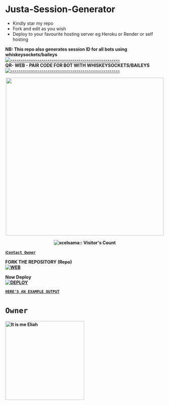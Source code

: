 # Justa-Session-Generator
- Kindly star my repo
- Fork and edit as you wish
- Deploy to your favourite hosting server eg Heroku or Render or self hosting

<strong>NB:<strong/> This repo also generates session ID for all bots using whiskeysockets/baileys
[![-----------------------------------------------------](https://raw.githubusercontent.com/andreasbm/readme/master/assets/lines/colored.png)](#table-of-contents)
<br/>QR- WEB - PAIR CODE FOR BOT WITH WHISKEYSOCKETS/BAILEYS
[![-----------------------------------------------------](https://raw.githubusercontent.com/andreasbm/readme/master/assets/lines/colored.png)](#table-of-contents)
<p align="center">
   <a href="https://github.com/Eliahhango">
    <img src="https://mallucampaign.in/images/img_1714767949.jpg" width="500">
     
</a>
 <p align="center"><img src="https://profile-counter.glitch.me/{Itxxwasi}/count.svg" alt="xcelsama:: Visitor's Count" /></p>



[`ℹ️Contact Owner`](https://wa.me/255774044662)

FORK THE REPOSITORY (Repo) 
    <br>
<a href="https://github.com/JustaTz01/SESSION-GENERATOR-BY-ELIAH"><img title="WEB" src="https://img.shields.io/badge/FORK SESSION-GENERATOR-BY-ELIAH?color=black&style=for-the-badge&logo=stackshare"></a>

Now Deploy
    <br>
<a href='https://dashboard.heroku.com/new?template=https://github.com/Eliahhango/SESSION-GENERATOR-BY-JUSTA' target="_blank"><img alt='DEPLOY' src='https://img.shields.io/badge/-DEPLOY-black?style=for-the-badge&logo=heroku&logoColor=white'/>

[`HERE'S AN EXAMPLE OUTPUT`](https://Justa-session-test-2d5de70f8522.herokuapp.com)
# `Owner`

 <a href="https://github.com/JustaTz01"><img src="https://github.com/JustaTz01.png" width="250" height="250" alt="It is me Eliah"/></a>

